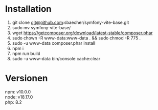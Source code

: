 # Installation
1. git clone git@github.com:sbaecher/symfony-vite-base.git
2. sudo mv symfony-vite-base/ <project-name>
3. wget https://getcomposer.org/download/latest-stable/composer.phar
4. sudo chown -R www-data:www-data . && sudo chmod -R 775 .
5. sudo -u www-data <php-version> composer.phar install
6. npm i
7. npm run build
8. sudo -u www-data <php-version> bin/console cache:clear

# Versionen
npm: v10.0.0 <br>
node: v18.17.0 <br>
php: 8.2 <br>
